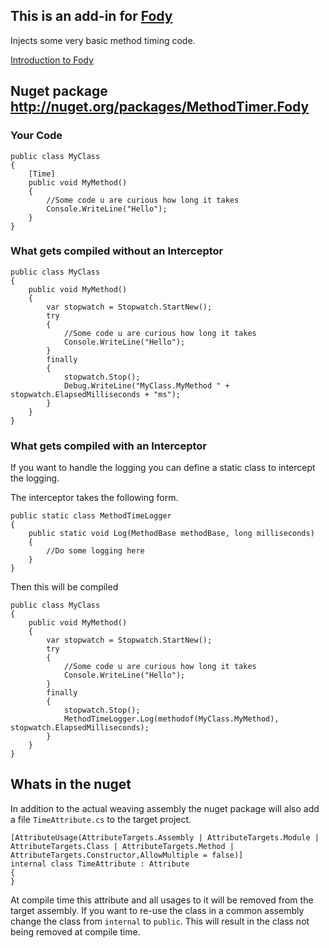## This is an add-in for [Fody](https://github.com/Fody/Fody/) 

Injects some very basic method timing code.

[Introduction to Fody](http://github.com/Fody/Fody/wiki/SampleUsage)

## Nuget package http://nuget.org/packages/MethodTimer.Fody 

### Your Code

	public class MyClass
	{
		[Time]
		public void MyMethod()
		{
			//Some code u are curious how long it takes
			Console.WriteLine("Hello");
		}
	}

### What gets compiled without an Interceptor

    public class MyClass
    {
        public void MyMethod()
        {
            var stopwatch = Stopwatch.StartNew();
            try
            {
                //Some code u are curious how long it takes
                Console.WriteLine("Hello");
            }
            finally
            {
                stopwatch.Stop();
                Debug.WriteLine("MyClass.MyMethod " + stopwatch.ElapsedMilliseconds + "ms");
            }
        }
    }
	
### What gets compiled with an Interceptor

If you want to handle the logging you can define a static class to intercept the logging. 

The interceptor takes the following form.

    public static class MethodTimeLogger
    {
        public static void Log(MethodBase methodBase, long milliseconds)
        {
            //Do some logging here
        }
    }
    
Then this will be compiled

    public class MyClass
    {
        public void MyMethod()
        {
            var stopwatch = Stopwatch.StartNew();
            try
            {
                //Some code u are curious how long it takes
                Console.WriteLine("Hello");
            }
            finally
            {
                stopwatch.Stop();
                MethodTimeLogger.Log(methodof(MyClass.MyMethod), stopwatch.ElapsedMilliseconds);
            }
        }
    }
    
## Whats in the nuget

In addition to the actual weaving assembly the nuget package will also add a file `TimeAttribute.cs` to the target project.

	[AttributeUsage(AttributeTargets.Assembly | AttributeTargets.Module | AttributeTargets.Class | AttributeTargets.Method | AttributeTargets.Constructor,AllowMultiple = false)]
	internal class TimeAttribute : Attribute
	{
	}

At compile time this attribute and all usages to it will be removed from the target assembly. If you want to re-use the class in a common assembly change the class from `internal` to `public`. This will result in the class not being removed at compile time.
